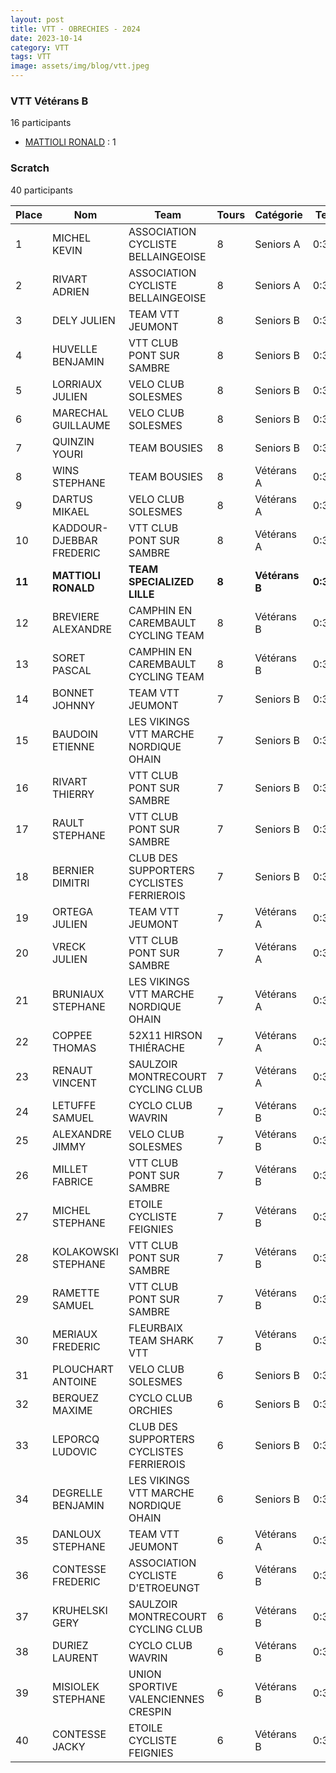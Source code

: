 ```yaml
---
layout: post
title: VTT - OBRECHIES - 2024
date: 2023-10-14
category: VTT
tags: VTT
image: assets/img/blog/vtt.jpeg
---
```


### VTT Vétérans B
16 participants
- [MATTIOLI RONALD](https://teamspecializedlille.github.io/works/mattiolironald) : 1

### Scratch
40 participants

| Place | Nom | Team | Tours | Catégorie | Temps |
|---|---|---|---|---|---|
| 1 | MICHEL KEVIN | ASSOCIATION CYCLISTE BELLAINGEOISE | 8 | Seniors A | 0:38:53 | 
| 2 | RIVART ADRIEN | ASSOCIATION CYCLISTE BELLAINGEOISE | 8 | Seniors A | 0:38:53 | 
| 3 | DELY JULIEN | TEAM VTT JEUMONT | 8 | Seniors B | 0:38:53 | 
| 4 | HUVELLE BENJAMIN | VTT  CLUB PONT SUR SAMBRE | 8 | Seniors B | 0:38:53 | 
| 5 | LORRIAUX JULIEN | VELO CLUB SOLESMES | 8 | Seniors B | 0:38:53 | 
| 6 | MARECHAL GUILLAUME | VELO CLUB SOLESMES | 8 | Seniors B | 0:38:53 | 
| 7 | QUINZIN YOURI | TEAM BOUSIES | 8 | Seniors B | 0:38:53 | 
| 8 | WINS STEPHANE | TEAM BOUSIES | 8 | Vétérans A | 0:38:53 | 
| 9 | DARTUS MIKAEL | VELO CLUB SOLESMES | 8 | Vétérans A | 0:38:53 | 
| 10 | KADDOUR-DJEBBAR FREDERIC | VTT  CLUB PONT SUR SAMBRE | 8 | Vétérans A | 0:38:53 | 
| **11** | **MATTIOLI RONALD** | **TEAM SPECIALIZED LILLE** | **8** | **Vétérans B** | **0:38:53** | 
| 12 | BREVIERE ALEXANDRE | CAMPHIN EN CAREMBAULT CYCLING TEAM | 8 | Vétérans B | 0:38:53 | 
| 13 | SORET PASCAL | CAMPHIN EN CAREMBAULT CYCLING TEAM | 8 | Vétérans B | 0:38:53 | 
| 14 | BONNET JOHNNY | TEAM VTT JEUMONT | 7 | Seniors B | 0:38:53 | 
| 15 | BAUDOIN ETIENNE | LES VIKINGS VTT MARCHE NORDIQUE OHAIN | 7 | Seniors B | 0:38:53 | 
| 16 | RIVART THIERRY | VTT  CLUB PONT SUR SAMBRE | 7 | Seniors B | 0:38:53 | 
| 17 | RAULT STEPHANE | VTT  CLUB PONT SUR SAMBRE | 7 | Seniors B | 0:38:53 | 
| 18 | BERNIER DIMITRI | CLUB DES SUPPORTERS CYCLISTES FERRIEROIS | 7 | Seniors B | 0:38:53 | 
| 19 | ORTEGA JULIEN | TEAM VTT JEUMONT | 7 | Vétérans A | 0:38:53 | 
| 20 | VRECK JULIEN | VTT  CLUB PONT SUR SAMBRE | 7 | Vétérans A | 0:38:53 | 
| 21 | BRUNIAUX STEPHANE | LES VIKINGS VTT MARCHE NORDIQUE OHAIN | 7 | Vétérans A | 0:38:53 | 
| 22 | COPPEE THOMAS | 52X11 HIRSON THIÉRACHE | 7 | Vétérans A | 0:38:53 | 
| 23 | RENAUT VINCENT | SAULZOIR MONTRECOURT CYCLING CLUB | 7 | Vétérans A | 0:38:53 | 
| 24 | LETUFFE SAMUEL | CYCLO CLUB WAVRIN | 7 | Vétérans B | 0:38:53 | 
| 25 | ALEXANDRE JIMMY | VELO CLUB SOLESMES | 7 | Vétérans B | 0:38:53 | 
| 26 | MILLET FABRICE | VTT  CLUB PONT SUR SAMBRE | 7 | Vétérans B | 0:38:53 | 
| 27 | MICHEL STEPHANE | ETOILE CYCLISTE FEIGNIES | 7 | Vétérans B | 0:38:53 | 
| 28 | KOLAKOWSKI STEPHANE | VTT  CLUB PONT SUR SAMBRE | 7 | Vétérans B | 0:38:53 | 
| 29 | RAMETTE SAMUEL | VTT  CLUB PONT SUR SAMBRE | 7 | Vétérans B | 0:38:53 | 
| 30 | MERIAUX FREDERIC | FLEURBAIX TEAM SHARK VTT | 7 | Vétérans B | 0:38:53 | 
| 31 | PLOUCHART ANTOINE | VELO CLUB SOLESMES | 6 | Seniors B | 0:38:53 | 
| 32 | BERQUEZ MAXIME | CYCLO CLUB ORCHIES | 6 | Seniors B | 0:38:53 | 
| 33 | LEPORCQ LUDOVIC | CLUB DES SUPPORTERS CYCLISTES FERRIEROIS | 6 | Seniors B | 0:38:53 | 
| 34 | DEGRELLE BENJAMIN | LES VIKINGS VTT MARCHE NORDIQUE OHAIN | 6 | Seniors B | 0:38:53 | 
| 35 | DANLOUX STEPHANE | TEAM VTT JEUMONT | 6 | Vétérans A | 0:38:53 | 
| 36 | CONTESSE FREDERIC | ASSOCIATION CYCLISTE D'ETROEUNGT | 6 | Vétérans B | 0:38:53 | 
| 37 | KRUHELSKI GERY | SAULZOIR MONTRECOURT CYCLING CLUB | 6 | Vétérans B | 0:38:53 | 
| 38 | DURIEZ LAURENT | CYCLO CLUB WAVRIN | 6 | Vétérans B | 0:38:53 | 
| 39 | MISIOLEK STEPHANE | UNION SPORTIVE VALENCIENNES CRESPIN | 6 | Vétérans B | 0:38:53 | 
| 40 | CONTESSE JACKY | ETOILE CYCLISTE FEIGNIES | 6 | Vétérans B | 0:38:53 | 
